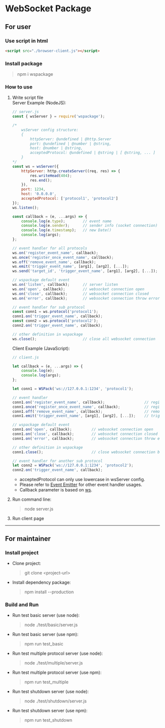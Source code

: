 # WebSocket Package #

## For user ##

### Use script in html ###

```html
<script src="./browser-client.js"></script>
```

### Install package ###

> npm i wspackage

### How to use ###

1. Write script file  
    Server Example (NodeJS):
    ```javascript
    // server.js
    const { wsServer } = require('wspackage');

    /*
        wsServer config structure:
        {
            httpServer: @undefined | @http.Server
            port: @undefined | @number | @string,
            host: @number | @string,
            acceptedProtocol: @undefined | @string | [ @string, ... ]
        }
    */
    const ws = wsServer({
        httpServer: http.createServer((req, res) => {
            res.writeHead(404);
            res.end();
        }),
        port: 1234,
        host: '0.0.0.0',
        acceptedProtocol: ['protocol1', 'protocol2']
    });
    ws.listen();

    const callback = (e, ...args) => {
        console.log(e.type);        // event name
        console.log(e.sender);      // sender info (socket connection)
        console.log(e.timestamp);   // new Date()
        console.log(args);
    };

    // event handler for all protocols
    ws.on('register_event_name', callback);                               // register event
    ws.once('register_once_event_name', callback);                        // register event once
    ws.off('remove_event_name', callback);                                // remove event
    ws.emit('trigger_event_name', [arg1], [arg2], [...]);                 // trigger event (broadcast)
    ws.send('target_id', 'trigger_event_name', [arg1], [arg2], [...]);    // trigger event (target socket connection)

    // wspackage default event
    ws.on('listen', callback);      // server listen
    ws.on('open', callback);        // websocket connection open
    ws.on('close', callback);       // websocket connection closed
    ws.on('error', callback);       // websocket connection throw error

    // event handler for sub protocol
    const conn1 = ws.protocol('protocol1');
    conn1.on('trigger_event_name', callback);
    const conn2 = ws.protocol('protocol2');
    conn2.on('trigger_event_name', callback);

    // other definition in wspackage
    ws.close();                     // close all websocket connection
    ```

    Client Example (JavaScript):
    ```javascript
    // client.js

    let callback = (e, ...args) => {
        console.log(e);
        console.log(args);
    };

    let conn1 = WSPack('ws://127.0.0.1:1234', 'protocol1');

    // event handler
    conn1.on('register_event_name', callback);                  // register event
    conn1.once('register_once_event_name', callback);           // register event once
    conn1.off('remove_event_name', callback);                   // remove event
    conn1.emit('trigger_event_name', [arg1], [arg2], [...]);    // trigger event

    // wspackage default event
    conn1.on('open', callback);         // websocket connection open
    conn1.on('close', callback);        // websocket connection closed
    conn1.on('error', callback);        // websocket connection throw error

    // other definition in wspackage
    conn1.close();                      // close websocket connection between protocol1 and server

    // event handler for another sub protocol
    let conn2 = WSPack('ws://127.0.0.1:1234', 'protocol2');
    conn2.on('trigger_event_name', callback);
    ```
    * acceptedProtocol can only use lowercase in wsServer config.
    * Please refer to [Event Emitter](https://nodejs.org/api/events.html) for other event handler usages.
    * Callback parameter is based on [ws](https://github.com/websockets/ws/blob/HEAD/doc/ws.md).

2. Run command line:
    > node server.js

3. Run client page

---

## For maintainer ##

### Install project ###

* Clone project:
    > git clone \<project-url\>

* Install dependency package:
    > npm install --production

### Build and Run ###

* Run test basic server (use node):
    > node ./test/basic/server.js

* Run test basic server (use npm):
    > npm run test_basic

* Run test multiple protocol server (use node):
    > node ./test/multiple/server.js

* Run test multiple protocol server (use npm):
    > npm run test_multiple

* Run test shutdown server (use node):
    > node ./test/shutdown/server.js

* Run test shutdown server (use npm):
    > npm run test_shutdown

